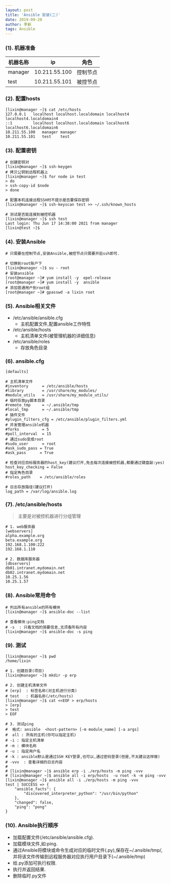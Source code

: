 ```yaml
---
layout: post
title: 'Ansible 安装(二)'
date: 2019-09-20
author: 李新
tags: Ansible
---
```


### (1). 机器准备

|  机器名称   |  ip           |  角色            |
|  ----      | ----          | ----            |
| manager    | 10.211.55.100 | 控制节点         |
| test       | 10.211.55.101 | 被控节点         |

### (2). 配置hosts
```
[lixin@manager ~]$ cat /etc/hosts
127.0.0.1   localhost localhost.localdomain localhost4 localhost4.localdomain4
::1         localhost localhost.localdomain localhost6 localhost6.localdomain6
10.211.55.100   manager manager
10.211.55.101   test    test
```
### (3). 配置密钥
```
# 创建密钥对
[lixin@manager ~]$ ssh-keygen
# 拷贝公钥到远程机器上
[lixin@manager ~]$ for node in test
> do
> ssh-copy-id $node
> done

# 配置本机连接远程SSH时不提示是否要保存密钥
[lixin@manager ~]$ ssh-keyscan test >> ~/.ssh/known_hosts

# 测试是否能连接到被控机器
[lixin@manager ~]$ ssh test
Last login: Thu Jun 17 14:38:00 2021 from manager
[lixin@test ~]$
```
### (4). 安装Ansible
```
# 只需要在控制节点,安装Ansible,被控节点只需要开启ssh即可.  

# 切换到root账户下
[lixin@manager ~]$ su - root
# 安装ansible
[root@manager ~]# yum install -y  epel-release
[root@manager ~]# yum install -y  ansible
# 添加普通用户到root组
[root@manager ~]# gpasswd -a lixin root
```
### (5). Ansible相关文件
+ /etc/ansible/ansible.cfg
  - 主机配置文件,配置ansible工作特性
+ /etc/ansible/hosts
  - 主机清单文件(被管理机器的详细信息)
+ /etc/ansible/roles
  - 存放角色目录

### (6). ansible.cfg
```
[defaults]

# 主机清单文件
#inventory      = /etc/ansible/hosts
#library        = /usr/share/my_modules/
#module_utils   = /usr/share/my_module_utils/
# 临时存放py脚本目录
#remote_tmp     = ~/.ansible/tmp
#local_tmp      = ~/.ansible/tmp
# 插件文件
#plugin_filters_cfg = /etc/ansible/plugin_filters.yml
# 并发管理ansible机器
#forks          = 5
#poll_interval  = 15
# 通过sudo变成root
#sudo_user      = root
#ask_sudo_pass = True
#ask_pass      = True

# 检查对应目标服务器的host_key(建议打开,免去每次连接被控机器,都要通过键盘敲:yes)
host_key_checking = False
# 指定角色目录
#roles_path    = /etc/ansible/roles

# 日志存放路径(建议打开)
log_path = /var/log/ansible.log
```

### (7). /etc/ansible/hosts
>  主要是对被控机器进行分组管理

```
# 1. web服务器
[webservers]
alpha.example.org
beta.example.org
192.168.1.100:222
192.168.1.110

# 2. 数据库服务器
[dbservers]
db01.intranet.mydomain.net
db02.intranet.mydomain.net
10.25.1.56
10.25.1.57
```

### (8). Ansible常用命令
```
# 列出所有ansible的所有模块
[lixin@manager ~]$ ansible-doc --list

# 查看模块:ping文档
# -s  : 只看文档的简要信息,无须看所有内容
[lixin@manager ~]$ ansible-doc -s ping
```
### (9). 测试
```
[lixin@manager ~]$ pwd
/home/lixin

# 1. 创建目录(项目)
[lixin@manager ~]$ mkdir -p erp

# 2. 创建主机清单文件
# [erp]  : 标签名称(对主机进行分类)
# test   : 机器名称(/etc/hosts)
[lixin@manager ~]$ cat <<EOF > erp/hosts
> [erp]
> test
> EOF

# 3. 测试ping 
#  格式: ansible  <host-pattern> [-m module_name] [-a args]
#  all : 所有的主机(你可以指定主机)
# -i : 指定主机清单
# -m : 模块名称 
# -u : 指定用户名
# -k : ansible默认是通过SSH KEY登录,也可以,通过密码登录(但是,不太建议这样做)  
# -vvv  : 查看详细的日志内容
# 
# [lixin@manager ~]$ ansible erp -i ./erp/hosts -m ping -vvv
# [lixin@manager ~]$ ansible all -i erp/hosts  -u root -k -m ping -vvv
[lixin@manager ~]$ ansible all -i ./erp/hosts -m ping -vvv
test | SUCCESS => {
    "ansible_facts": {
        "discovered_interpreter_python": "/usr/bin/python"
    },
    "changed": false,
    "ping": "pong"
}
```
### (10). Ansible执行顺序
+ 加载配置文件(/etc/ansible/ansible.cfg).  
+ 加载模块文件,如:ping.
+ 通过Ansible将模块或命令生成对应的临时文件(.py),保存在~/.ansible/tmp/,并将该文件传输到远程服务器对应执行用户目录下(~/.ansible/tmp)  
+ 给.py添加可执行权限.
+ 执行并返回结果.
+ 删除临时.py文件